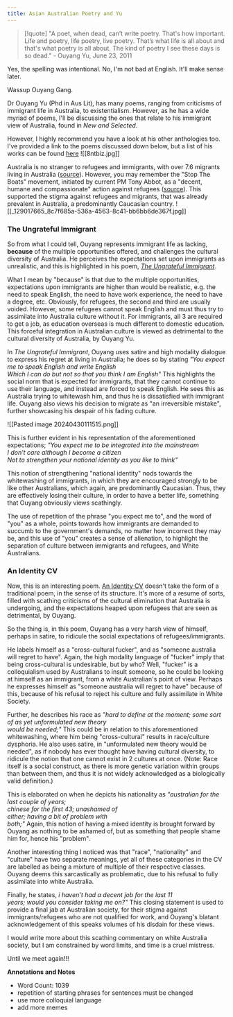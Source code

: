 ```yaml
---
title: Asian Australian Poetry and Yu
---
```


> [!quote] "A poet, when dead, can’t write poetry. That's how important. Life and poetry, life poetry, live poetry. That’s what life is all about and that's what poetry is all about. The kind of poetry I see these days is so dead." - Ouyang Yu, June 23, 2011

Yes, the spelling was intentional. No, I'm not bad at English. It'll make sense later.

Wassup Ouyang Gang.

Dr Ouyang Yu (Phd in Aus Lit), has many poems, ranging from criticisms of immigrant life in Australia, to existentialism. However, as he has a wide myriad of poems, I'll be discussing the ones that relate to his immigrant view of Australia, found in *New and Selected*.

However, I highly recommend you have a look at his other anthologies too. I've provided a link to the poems discussed down below, but a list of his works can be found [here](https://www.poetryinternational.com/en/poets-poems/poets/poet/102-684_Yu)
![[8ntbiz.jpg]]

Australia is no stranger to refugees and immigrants, with over 7.6 migrants living in Australia ([source](https://www.abs.gov.au/statistics/people/population/migration-australia/latest-release)). However, you may remember the "Stop The Boats" movement, initiated by current PM Tony Abbot, as a "decent, humane and compassionate" action against refugees ([source](https://www.bbc.com/news/world-australia-64898507)). This supported the stigma against refugees and migrants, that was already prevalent in Australia, a predominantly Caucasian country.
![[_129017665_8c7f685a-536a-4563-8c41-bb6bb6de367f.jpg]]


### The Ungrateful Immigrant

So from what I could tell, Ouyang represents immigrant life as lacking, **because** of the multiple opportunities offered, and challenges the cultural diversity of Australia. He perceives the expectations set upon immigrants as unrealistic, and this is highlighted in his poem, [*The Ungrateful Immigrant*](https://www.poetryinternational.com/en/poets-poems/poems/poem/103-825_THE-UNGRATEFUL-IMMIGRANT).

What I mean by "because" is that due to the multiple opportunities, expectations upon immigrants are higher than would be realistic, e.g. the need to speak English, the need to have work experience, the need to have a degree, etc. Obviously, for refugees, the second and third are usually voided. However, some refugees cannot speak English and must thus try to assimilate into Australia culture without it. For immigrants, all 3 are required to get a job, as education overseas is much different to domestic education.
This forceful integration in Australian culture is viewed as detrimental to the cultural diversity of Australia, by Ouyang Yu.

In *The Ungrateful Immigrant*, Ouyang uses satire and high modality dialogue to express his regret at living in Australia; he does so by stating *"You expect me to speak English and write English  
Which I can do but not so that you think I am English"*
This highlights the social norm that is expected for immigrants, that they cannot continue to use their language, and instead are forced to speak English. He sees this as Australia trying to whitewash him, and thus he is dissatisfied with immigrant life.
Ouyang also views his decision to migrate as "an irreversible mistake", further showcasing his despair of his fading culture.

![[Pasted image 20240430111515.png]]

This is further evident in his representation of the aforementioned expectations; 
*"You expect me to be integrated into the mainstream  
I don’t care although I become a citizen  
Not to strengthen your national identity as you like to think"*

This notion of strengthening "national identity" nods towards the whitewashing of immigrants, in which they are encouraged strongly to be like other Australians, which again, are predominantly Caucasian. Thus, they are effectively losing their culture, in order to have a better life, something that Ouyang obviously views scathingly. 

The use of repetition of the phrase "you expect me to", and the word of "you" as a whole, points towards how immigrants are demanded to succumb to the government's demands, no matter how incorrect they may be, and this use of "you" creates a sense of alienation, to highlight the separation of culture between immigrants and refugees, and White Australians.

### An Identity CV

Now, this is an interesting poem. [An Identity CV](https://www.poetryinternational.com/en/poets-poems/poems/poem/103-817_AN-IDENTITY-CV) doesn't take the form of a traditional poem, in the sense of its structure. It's more of a resume of sorts, filled with scathing criticisms of the cultural elimination that Australia is undergoing, and the expectations heaped upon refugees that are seen as detrimental, by Ouyang. 

So the thing is, in this poem, Ouyang has a very harsh view of himself, perhaps in satire, to ridicule the social expectations of refugees/immigrants. 

He labels himself as a "cross-cultural fucker", and as "someone australia will regret to have". Again, the high modality language of "fucker" imply that being cross-cultural is undesirable, but by who? Well, "fucker" is a colloquialism used by Australians to insult someone, so he could be looking at himself as an immigrant, from a white Australian's point of view. Perhaps he expresses himself as "someone australia will regret to have" because of this, because of his refusal to reject his culture and fully assimilate in White Society.

Further, he describes his race as 
*"hard to define at the moment; some sort  
of as yet unformulated new theory  
would be needed;"*
This could be in relation to this aforementioned whitewashing, where him being "cross-cultural" results in race/culture dysphoria. He also uses satire, in "unformulated new theory would be needed", as if nobody has ever thought have having cultural diversity, to ridicule the notion that one cannot exist in 2 cultures at once.
(Note: Race itself is a social construct, as there is more genetic variation within groups than between them, and thus it is not widely acknowledged as a biologically valid definition.)

This is elaborated on when he depicts his nationality as
*"australian for the last couple of years;  
chinese for the first 43; unashamed of  
either; having a bit of problem with  
both;"*
Again, this notion of having a mixed identity is brought forward by Ouyang as nothing to be ashamed of, but as something that people shame him for, hence his "problem". 

Another interesting thing I noticed was that "race", "nationality" and "culture" have two separate meanings, yet all of these categories in the CV are labelled as being a mixture of multiple of their respective classes. Ouyang deems this sarcastically as problematic, due to his refusal to fully assimilate into white Australia.

Finally, he states, 
*i haven’t had a decent job for the last 11  
years; would you consider taking me on?"* 
This closing statement is used to provide a final jab at Australian society, for their stigma against immigrants/refugees who are not qualified for work, and Ouyang's blatant acknowledgement of this speaks volumes of his disdain for these views.

I would write more about this scathing commentary on white Australia society, but I am constrained by word limits, and time is a cruel mistress.

Until we meet again!!!


**Annotations and Notes**
- Word Count: 1039
- repetition of starting phrases for sentences must be changed
- use more colloquial language
- add more memes